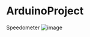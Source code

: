 # ArduinoProject
Speedometer
![image](https://user-images.githubusercontent.com/70974356/226736817-095ae169-6cb0-40f1-b339-a25877a7cb97.png)
